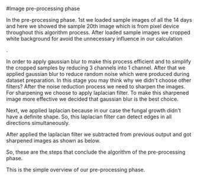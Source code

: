 #Image pre-processing phase

In the pre-processing phase. 1st we loaded sample images of all the 14 days and here we showed the sample 20th image which is from pixel device throughout this algorithm process. 
After loaded sample images we cropped white background for avoid the unnecessary influence in our calculation

. 




In order to apply gaussian blur to make this process efficient and to simplify the cropped samples by reducing 3 channels into 1 channel. After that we applied gaussian blur to reduce random noise which were produced during dataset preparation. In this stage you may think why we didn't choose other filters? After the noise reduction process we need to sharpen the images. For sharpening we choose to apply laplacian filter. To make this sharpened image more effective we decided that gaussian blur is the best choice.








Next, we applied laplacian because in our case the fungal growth didn't have a definite shape. So, this laplacian filter can detect edges in all directions simultaneously.



After applied the laplacian filter we subtracted from previous output and got sharpened images as shown as below.





So, these are the steps that conclude the algorithm of the pre-processing phase. 
 
This is the simple overview of our pre-processing phase.
 
	

